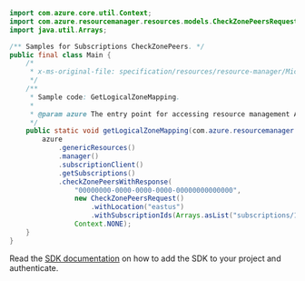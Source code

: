 ```java
import com.azure.core.util.Context;
import com.azure.resourcemanager.resources.models.CheckZonePeersRequest;
import java.util.Arrays;

/** Samples for Subscriptions CheckZonePeers. */
public final class Main {
    /*
     * x-ms-original-file: specification/resources/resource-manager/Microsoft.Resources/stable/2021-01-01/examples/PostCheckZonePeers.json
     */
    /**
     * Sample code: GetLogicalZoneMapping.
     *
     * @param azure The entry point for accessing resource management APIs in Azure.
     */
    public static void getLogicalZoneMapping(com.azure.resourcemanager.AzureResourceManager azure) {
        azure
            .genericResources()
            .manager()
            .subscriptionClient()
            .getSubscriptions()
            .checkZonePeersWithResponse(
                "00000000-0000-0000-0000-00000000000000",
                new CheckZonePeersRequest()
                    .withLocation("eastus")
                    .withSubscriptionIds(Arrays.asList("subscriptions/11111111-1111-1111-1111-111111111111")),
                Context.NONE);
    }
}
```

Read the [SDK documentation](https://github.com/Azure/azure-sdk-for-java/blob/azure-resourcemanager_2.15.0/sdk/resourcemanager/azure-resourcemanager/README.md) on how to add the SDK to your project and authenticate.
